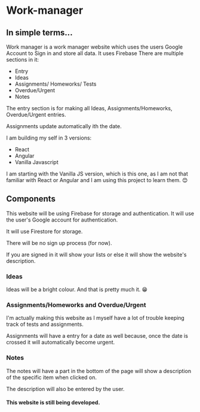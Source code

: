 # Work-manager

## In simple terms...

Work manager is a work manager website which uses the users Google Account to Sign in and store all data. It uses Firebase There are multiple sections in it:

 - Entry
 - Ideas
 - Assignments/ Homeworks/ Tests
 - Overdue/Urgent
 - Notes

The entry section is for making all Ideas, Assignments/Homeworks, Overdue/Urgent entries.

Assignments update automatically ith the date.

I am building my self in 3 versions: 

 - React
 - Angular
 - Vanilla Javascript



I am starting with the Vanilla JS version, which is this one, as I am not that familiar with React or Angular and I am using this project to learn them. 😊


## Components

This website will be using Firebase for storage and authentication. It will use the user's Google account for authentication. 

It will use Firestore for storage.

There will be no sign up process (for now).

If you are signed in it will show your lists or else it will show the website's description.

### Ideas

Ideas will be a bright colour. And that is pretty much it. 😁

### Assignments/Homeworks and Overdue/Urgent

I'm actually making this website as I myself have a lot of trouble keeping track of tests and assignments.

Assignments will have a entry for a date as well because, once the date is crossed it will automatically become urgent.

### Notes

The notes will have a part in the bottom of the page will show a description of the specific item when clicked on.

The description will also be entered by the user.

#### This website is still being developed.